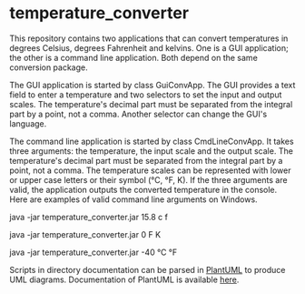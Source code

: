 # temperature_converter
This repository contains two applications that can convert temperatures in
degrees Celsius, degrees Fahrenheit and kelvins. One is a GUI application;
the other is a command line application. Both depend on the same conversion
package.

The GUI application is started by class GuiConvApp. The GUI provides a text
field to enter a temperature and two selectors to set the input and output
scales. The temperature's decimal part must be separated from the integral part
by a point, not a comma. Another selector can change the GUI's language.

The command line application is started by class CmdLineConvApp. It takes three
arguments: the temperature, the input scale and the output scale. The
temperature's decimal part must be separated from the integral part by a point,
not a comma. The temperature scales can be represented with lower or upper case
letters or their symbol (°C, °F, K). If the three arguments are valid, the
application outputs the converted temperature in the console. Here are examples
of valid command line arguments on Windows.

java -jar temperature_converter.jar 15.8 c f

java -jar temperature_converter.jar 0 F K

java -jar temperature_converter.jar -40 °C °F

Scripts in directory documentation can be parsed in [PlantUML](https://www.planttext.com/)
to produce UML diagrams. Documentation of PlantUML is available [here](https://plantuml.com/en/).
